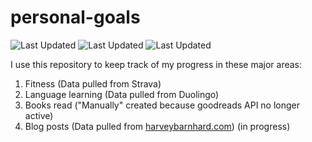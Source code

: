 # personal-goals
![Last Updated](https://img.shields.io/date/1610674308?color=FC4C02&label=Fitness%20Updated&logo=strava)
![Last Updated](https://img.shields.io/date/1610674308?color=7ac70c&label=Language%20Updated&logo=duolingo)
![Last Updated](https://img.shields.io/date/1610674308?color=e9e5cd&label=Books%20Updated&logo=goodreads)

I use this repository to keep track of my progress in these major areas:

1. Fitness (Data pulled from Strava)
2. Language learning (Data pulled from Duolingo)
3. Books read ("Manually" created because goodreads API no longer active)
4. Blog posts (Data pulled from [harveybarnhard.com](https://harveybarnhard.com)) (in progress)
